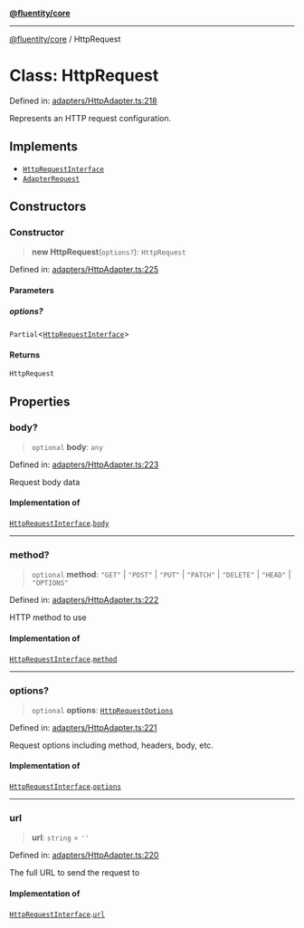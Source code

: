[**@fluentity/core**](../README.md)

***

[@fluentity/core](../globals.md) / HttpRequest

# Class: HttpRequest

Defined in: [adapters/HttpAdapter.ts:218](https://github.com/cedricpierre/fluentity-core/blob/3545f27c0a85945d554127b597e9fe870d03f95a/src/adapters/HttpAdapter.ts#L218)

Represents an HTTP request configuration.

## Implements

- [`HttpRequestInterface`](../interfaces/HttpRequestInterface.md)
- [`AdapterRequest`](../interfaces/AdapterRequest.md)

## Constructors

### Constructor

> **new HttpRequest**(`options?`): `HttpRequest`

Defined in: [adapters/HttpAdapter.ts:225](https://github.com/cedricpierre/fluentity-core/blob/3545f27c0a85945d554127b597e9fe870d03f95a/src/adapters/HttpAdapter.ts#L225)

#### Parameters

##### options?

`Partial`\<[`HttpRequestInterface`](../interfaces/HttpRequestInterface.md)\>

#### Returns

`HttpRequest`

## Properties

### body?

> `optional` **body**: `any`

Defined in: [adapters/HttpAdapter.ts:223](https://github.com/cedricpierre/fluentity-core/blob/3545f27c0a85945d554127b597e9fe870d03f95a/src/adapters/HttpAdapter.ts#L223)

Request body data

#### Implementation of

[`HttpRequestInterface`](../interfaces/HttpRequestInterface.md).[`body`](../interfaces/HttpRequestInterface.md#body)

***

### method?

> `optional` **method**: `"GET"` \| `"POST"` \| `"PUT"` \| `"PATCH"` \| `"DELETE"` \| `"HEAD"` \| `"OPTIONS"`

Defined in: [adapters/HttpAdapter.ts:222](https://github.com/cedricpierre/fluentity-core/blob/3545f27c0a85945d554127b597e9fe870d03f95a/src/adapters/HttpAdapter.ts#L222)

HTTP method to use

#### Implementation of

[`HttpRequestInterface`](../interfaces/HttpRequestInterface.md).[`method`](../interfaces/HttpRequestInterface.md#method)

***

### options?

> `optional` **options**: [`HttpRequestOptions`](../interfaces/HttpRequestOptions.md)

Defined in: [adapters/HttpAdapter.ts:221](https://github.com/cedricpierre/fluentity-core/blob/3545f27c0a85945d554127b597e9fe870d03f95a/src/adapters/HttpAdapter.ts#L221)

Request options including method, headers, body, etc.

#### Implementation of

[`HttpRequestInterface`](../interfaces/HttpRequestInterface.md).[`options`](../interfaces/HttpRequestInterface.md#options)

***

### url

> **url**: `string` = `''`

Defined in: [adapters/HttpAdapter.ts:220](https://github.com/cedricpierre/fluentity-core/blob/3545f27c0a85945d554127b597e9fe870d03f95a/src/adapters/HttpAdapter.ts#L220)

The full URL to send the request to

#### Implementation of

[`HttpRequestInterface`](../interfaces/HttpRequestInterface.md).[`url`](../interfaces/HttpRequestInterface.md#url)
